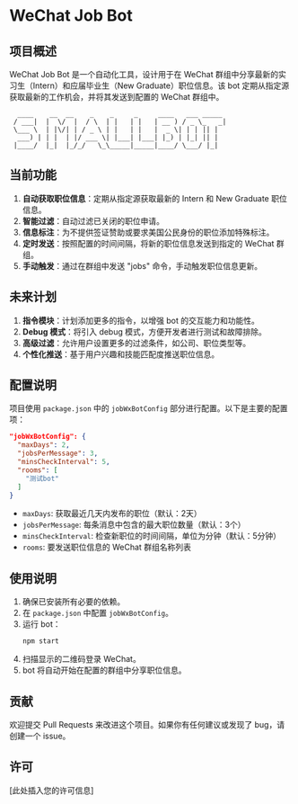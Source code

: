 # WeChat Job Bot

## 项目概述

WeChat Job Bot 是一个自动化工具，设计用于在 WeChat 群组中分享最新的实习生（Intern）和应届毕业生（New Graduate）职位信息。该 bot 定期从指定源获取最新的工作机会，并将其发送到配置的 WeChat 群组中。

```
  ____    __  __    _    _     _     ____   ___ _____
 / ___|  |  \/  |  / \  | |   | |   | __ ) / _ \_   _|
 \___ \  | |\/| | / _ \ | |   | |   |  _ \| | | || |
  ___) | | |  | |/ ___ \| |___| |___| |_) | |_| || |
 |____/  |_|  |_/_/   \_\_____|_____|____/ \___/ |_|
```

## 当前功能

1. **自动获取职位信息**：定期从指定源获取最新的 Intern 和 New Graduate 职位信息。
2. **智能过滤**：自动过滤已关闭的职位申请。
3. **信息标注**：为不提供签证赞助或要求美国公民身份的职位添加特殊标注。
4. **定时发送**：按照配置的时间间隔，将新的职位信息发送到指定的 WeChat 群组。
5. **手动触发**：通过在群组中发送 "jobs" 命令，手动触发职位信息更新。

## 未来计划

1. **指令模块**：计划添加更多的指令，以增强 bot 的交互能力和功能性。
2. **Debug 模式**：将引入 debug 模式，方便开发者进行测试和故障排除。
3. **高级过滤**：允许用户设置更多的过滤条件，如公司、职位类型等。
4. **个性化推送**：基于用户兴趣和技能匹配度推送职位信息。

## 配置说明

项目使用 `package.json` 中的 `jobWxBotConfig` 部分进行配置。以下是主要的配置项：

```json
"jobWxBotConfig": {
  "maxDays": 2,
  "jobsPerMessage": 3,
  "minsCheckInterval": 5,
  "rooms": [
    "测试bot"
  ]
}
```

- `maxDays`: 获取最近几天内发布的职位（默认：2天）
- `jobsPerMessage`: 每条消息中包含的最大职位数量（默认：3个）
- `minsCheckInterval`: 检查新职位的时间间隔，单位为分钟（默认：5分钟）
- `rooms`: 要发送职位信息的 WeChat 群组名称列表

## 使用说明

1. 确保已安装所有必要的依赖。
2. 在 `package.json` 中配置 `jobWxBotConfig`。
3. 运行 bot：
   ```
   npm start
   ```
4. 扫描显示的二维码登录 WeChat。
5. bot 将自动开始在配置的群组中分享职位信息。

## 贡献

欢迎提交 Pull Requests 来改进这个项目。如果你有任何建议或发现了 bug，请创建一个 issue。

## 许可

[此处插入您的许可信息]
